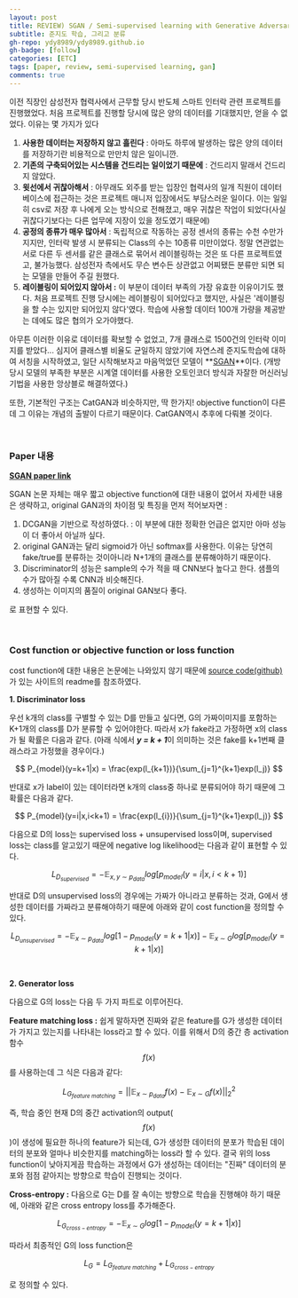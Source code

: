 ```yaml
---
layout: post
title: REVIEW) SGAN / Semi-supervised learning with Generative Adversarial networks 
subtitle: 준지도 학습, 그리고 분류
gh-repo: ydy8989/ydy8989.github.io
gh-badge: [follow]
categories: [ETC]
tags: [paper, review, semi-supervised learning, gan]
comments: true
---
```




이전 직장인 삼성전자 협력사에서 근무할 당시 반도체 스마트 인터락 관련 프로젝트를 진행했었다. 처음 프로젝트를 진행할 당시에 많은 양의 데이터를 기대했지만, 얻을 수 없었다. 이유는 몇 가지가 있다 

1. **사용한 데이터는 저장하지 않고 흘린다** : 아마도 하루에 발생하는 많은 양의 데이터를 저장하기란 비용적으로 만만치 않은 일이니깐.
2. **기존의 구축되어있는 시스템을 건드리는 일이었기 때문에** : 건드리지 말래서 건드리지 않았다.
3. **윗선에서 귀찮아해서** : 아무래도 외주를 받는 입장인 협력사의 일개 직원이 데이터베이스에 접근하는 것은 프로젝트 매니저 입장에서도 부담스러운 일이다. 이는 일일히 csv로 저장 후 나에게 오는 방식으로 전해졌고, 매우 귀찮은 작업이 되었다(사실 귀찮다기보다는 다른 업무에 지장이 있을 정도였기 때문에)
4. **공정의 종류가 매우 많아서** : 독립적으로 작동하는 공정 센서의 종류는 수천 수만가지지만, 인터락 발생 시 분류되는 Class의 수는 10종류 미만이었다. 정말 연관없는 서로 다른 두 센서를 같은 클래스로 묶어서 레이블링하는 것은 또 다른 프로젝트였고, 불가능했다. 삼성전자 측에서도 무슨 변수든 상관없고 어찌됐든 분류만 되면 되는 모델을 만들어 주길 원했다. 
5. **레이블링이 되어있지 않아서 :** 이 부분이 데이터 부족의 가장 유효한 이유이기도 했다. 처음 프로젝트 진행 당시에는 레이블링이 되어있다고 했지만, 사실은 '레이블링을 할 수는 있지만 되어있지 않다'였다. 학습에 사용할 데이터 100개 가량을 제공받는 데에도 많은 협의가 오가야했다. 

아무튼 이러한 이유로 데이터를 확보할 수 없었고, 7개 클래스로 1500건의 인터락 이미지를 받았다... 심지어 클래스별 비율도 균일하지 않았기에 자연스레 준지도학습에 대하여 서칭을 시작하였고, 일단 시작해보자고 마음먹었던 모델이 **<u>SGAN</u>**이다. (개방 당시 모델의 부족한 부분은 시계열 데이터를 사용한 오토인코더 방식과 자잘한 머신러닝 기법을 사용한 앙상블로 해결하였다.) 

또한, 기본적인 구조는 CatGAN과 비슷하지만, 딱 한가지! objective function이 다른데 그 이유는 개념의 출발이 다르기 때문이다. CatGAN역시 추후에 다뤄볼 것이다.

<br/> 

### Paper 내용

**[SGAN paper link](https://arxiv.org/abs/1606.01583)**

SGAN 논문 자체는 매우 짧고 objective function에 대한 내용이 없어서 자세한 내용은 생략하고, original GAN과의 차이점 및 특징을 먼저 적어보자면 :

1. DCGAN을 기반으로 작성하였다. : 이 부분에 대한 정확한 언급은 없지만 아마 성능이 더 좋아서 아닐까 싶다.
2. original GAN과는 달리 sigmoid가 아닌 softmax를 사용한다. 이유는 당연히 fake/true를 분류하는 것이아니라 N+1개의 클래스를 분류해야하기 때문이다.
3. Discriminator의 성능은 sample의 수가 적을 때 CNN보다 높다고 한다. 샘플의 수가 많아질 수록 CNN과 비슷해진다. 
4. 생성하는 이미지의 품질이 original GAN보다 좋다. 

로 표현할 수 있다. 



<br/>

### Cost function or objective function or loss function

cost function에 대한 내용은 논문에는 나와있지 않기 때문에 [source code(github)](https://github.com/nejlag/Semi-Supervised-Learning-GAN)가 있는 사이트의 readme를 참조하였다.

**1. Discriminator loss**

우선 k개의 class를 구별할 수 있는 D를 만들고 싶다면, G의 가짜이미지를 포함하는 K+1개의 class를 D가 분류할 수 있어야한다. 따라서 x가 fake라고 가정하면 x의 class가 될 확률은 다음과 같다. (아래 식에서 ***y = k + 1***이 의미하는 것은 fake를 k+1번째 클래스라고 가정했을 경우이다.)


$$
P_{model}(y=k+1|x) = \frac{exp(l_{k+1})}{\sum_{j=1}^{k+1}exp(l_j)}
$$


반대로 x가 label이 있는 데이터라면 k개의 class중 하나로 분류되어야 하기 때문에 그 확률은 다음과 같다.


$$
P_{model}(y=i|x,i<k+1) = \frac{exp(l_{i})}{\sum_{j=1}^{k+1}exp(l_j)}
$$



다음으로 D의 loss는 supervised loss + unsupervised loss이며, supervised loss는 class를 알고있기 때문에 negative log likelihood는 다음과 같이 표현할 수 있다. 



$$
L_{D_{supervised}} = -\mathbb{E}_{x,y~\sim~p_{data}}log\left[p_{model}(y=i|x,i<k+1)\right]
$$



반대로 D의 unsupervised loss의 경우에는 가짜가 아니라고 분류하는 것과, G에서 생성한 데이터를 가짜라고 분류해야하기 때문에 아래와 같이 cost function을 정의할 수 있다. 

 
$$
L_{D_{unsupervised}} = -\mathbb{E}_{x~\sim~p_{data}}log\left[1-p_{model}(y=k+1|x)\right]-\mathbb{E}_{x~\sim~G}log\left[p_{model}(y=k+1|x)\right]
$$

<br/>

**2. Generator loss**

다음으로 G의 loss는 다음 두 가지 파트로 이루어진다.

**Feature matching loss :** 쉽게 말하자면 진짜와 같은 feature를 G가 생성한 데이터가 가지고 있는지를 나타내는 loss라고 할 수 있다. 이를 위해서 D의 중간 층 activation 함수
$$
f(x)
$$
를 사용하는데 그 식은 다음과 같다:


$$
L_{G_{feature~matching}}=||\mathbb{E}_{x~\sim~p_{data}}f(x)-\mathbb{E}_{x~\sim~G}f(x)||^2_2
$$


즉, 학습 중인 현재 D의 중간 activation의 output(
$$
f(x)
$$
)이 생성에 필요한 하나의 feature가 되는데, G가 생성한 데이터의 분포가 학습된 데이터의 분포와 얼마나 비슷한지를 matching하는 loss라 할 수 있다. 결국 위의 loss function이 낮아지게끔 학습하는 과정에서 G가 생성하는 데이터는 "진짜" 데이터의  분포와 점점 같아지는 방향으로 학습이 진행되는 것이다. 



**Cross-entropy :** 다음으로 G는 D를 잘 속이는 방향으로 학습을 진행해야 하기 때문에, 아래와 같은 cross entropy loss를 추가해준다.


$$
L_{G_{cross-entropy}}=-\mathbb{E}_{x~\sim~G}log\left[1-p_{model}(y=k+1|x)\right]
$$


따라서 최종적인 G의 loss function은 


$$
L_G = L_{G_{feature~matching}}+L_{G_{cross-entropy}}
$$


로 정의할 수 있다. 

































